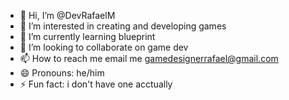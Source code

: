 - 👋 Hi, I’m @DevRafaelM
- 👀 I’m interested in creating and developing games
- 🌱 I’m currently learning blueprint
- 💞️ I’m looking to collaborate on game dev
- 📫 How to reach me email me gamedesignerrafael@gmail.com
- 😄 Pronouns: he/him
- ⚡ Fun fact: i don't have one acctually   

<!---
DevRafaelM/DevRafaelM is a ✨ special ✨ repository because its `README.md` (this file) appears on your GitHub profile.
You can click the Preview link to take a look at your changes.
--->
